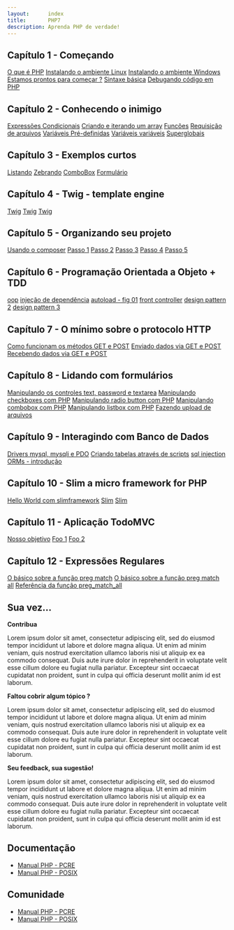 ```yaml
---
layout:      index
title:       PHP7
description: Aprenda PHP de verdade!
---
```


## Capítulo 1 - Começando

<div class="list-group">
    <a href="/php/o-que-e-php/" class="list-group-item">O que é PHP</a>
    <a href="/php/instalando-o-ambiente/" class="list-group-item">Instalando o ambiente Linux</a>
    <a href="/php/instalando-o-ambiente/" class="list-group-item">Instalando o ambiente Windows</a>
    <a href="/php/foo/" class="list-group-item">Estamos prontos para começar ?</a>
    <a href="/php/sintaxe-basica-de-php/" class="list-group-item">Sintaxe básica</a>
    <a href="/php/debugando-codigo/" class="list-group-item">Debugando código em PHP</a>
</div>

## Capítulo 2 - Conhecendo o inimigo

<div class="list-group">
    <a href="/php/expressoes-condicionais/" class="list-group-item">Expressões Condicionais</a>
    <a href="/php/criando-e-iterando-um-array-em-php/" class="list-group-item">Criando e iterando um array</a>
    <a href="/php/funcoes/" class="list-group-item">Funcões</a>
    <a href="/php/foo/" class="list-group-item">Requisição de arquivos</a>
    <a href="https://secure.php.net/manual/pt_BR/language.variables.predefined.php" class="list-group-item">Variáveis Pré-definidas</a>
    <a href="http://php.net/manual/pt_BR/language.variables.variable.php" class="list-group-item">Variáveis variáveis</a>
    <a href="https://secure.php.net/manual/pt_BR/language.variables.superglobals.php" class="list-group-item">Superglobais</a>
</div>

## Capítulo 3 - Exemplos curtos

<div class="list-group">
    <a href="/php/" class="list-group-item">Listando</a>
    <a href="/php/" class="list-group-item">Zebrando</a>
    <a href="/php/" class="list-group-item">ComboBox</a>
    <a href="/php/" class="list-group-item">Formulário</a>
</div>

## Capítulo 4 - Twig - template engine

<div class="list-group">
    <a href="/php/foo/" class="list-group-item">Twig</a>
    <a href="/php/foo/" class="list-group-item">Twig</a>
    <a href="/php/foo/" class="list-group-item">Twig</a>
</div>

## Capítulo 5 - Organizando seu projeto

<div class="list-group">
    <a href="/php/" class="list-group-item">Usando o composer</a>
    <a href="/php/" class="list-group-item">Passo 1</a>
    <a href="/php/" class="list-group-item">Passo 2</a>
    <a href="/php/" class="list-group-item">Passo 3</a>
    <a href="/php/" class="list-group-item">Passo 4</a>
    <a href="/php/" class="list-group-item">Passo 5</a>
</div>

## Capítulo 6 - Programação Orientada a Objeto + TDD

<div class="list-group">
    <a href="/php/foo/" class="list-group-item">oop</a>
    <a href="/php/foo/" class="list-group-item">injeção de dependência</a>
    <a href="/php/foo/" class="list-group-item">autoload - fig 01</a>
    <a href="/php/foo/" class="list-group-item">front controller</a>
    <a href="/php/foo/" class="list-group-item">design pattern 2</a>
    <a href="/php/foo/" class="list-group-item">design pattern 3</a>
</div>

## Capítulo 7 - O mínimo sobre o protocolo HTTP

<div class="list-group">
    <a href="/php/como-funcionam-os-metodos-get-e-post/" class="list-group-item">Como funcionam os métodos GET e POST</a>
    <a href="/php/enviando-dados-via-get-post/" class="list-group-item">Enviado dados via GET e POST</a>
    <a href="/php/recebendo-dados-via-get-post/" class="list-group-item">Recebendo dados via GET e POST</a>
</div>

## Capítulo 8 - Lidando com formulários

<div class="list-group">
    <a href="/php/manipulando-os-controles-text-password-e-textarea/" class="list-group-item">Manipulando os controles text, password e textarea</a>
    <a href="/php/manipulando-checkboxes-com-php/" class="list-group-item">Manipulando checkboxes com PHP</a>
    <a href="/php/manipulando-radio-button-com-php/" class="list-group-item">Manipulando radio button com PHP</a>
    <a href="/php/manipulando-combobox-com-php/" class="list-group-item">Manipulando combobox com PHP</a>
    <a href="/php/manipulando-listbox-com-php/" class="list-group-item">Manipulando listbox com PHP</a>
    <a href="/php/foo/" class="list-group-item">Fazendo upload de arquivos</a>
</div>

## Capítulo 9 - Interagindo com Banco de Dados

<div class="list-group">
    <a href="/php/foo/" class="list-group-item">Drivers mysql, mysqli e PDO</a>
    <a href="/php/foo/" class="list-group-item">Criando tabelas através de scripts</a>
    <a href="/php/foo/" class="list-group-item">sql injection</a>
    <a href="/php/foo/" class="list-group-item">ORMs - introdução</a>
</div>


## Capítulo 10 - Slim a micro framework for PHP

<div class="list-group">
    <a href="/php/hello-world-com-slimframework/" class="list-group-item">Hello World com slimframework</a>
    <a href="/php/foo/" class="list-group-item">Slim</a>
    <a href="/php/foo/" class="list-group-item">Slim</a>
</div>

## Capítulo 11 - Aplicação TodoMVC

<div class="list-group">
    <a href="/php/foo/" class="list-group-item">Nosso objetivo</a>
    <a href="/php/foo/" class="list-group-item">Foo 1</a>
    <a href="/php/foo/" class="list-group-item">Foo 2</a>
</div>

## Capítulo 12 - Expressões Regulares

<div class="list-group">
    <a href="/php/o-basico-sobre-a-função-preg-match/" class="list-group-item">O básico sobre a função preg match</a>
    <a href="/php/o-basico-sobre-a-funcao-preg-match-all/" class="list-group-item">O básico sobre a função preg match all</a>
    <a href="/php/referencia-da-funcao-preg-match-all/" class="list-group-item">Referência da função preg_match_all</a>
</div>



## Sua vez...

__Contribua__

Lorem ipsum dolor sit amet, consectetur adipiscing elit, sed do eiusmod tempor incididunt ut labore et dolore magna aliqua. Ut enim ad minim veniam, quis nostrud exercitation ullamco laboris nisi ut aliquip ex ea commodo consequat. Duis aute irure dolor in reprehenderit in voluptate velit esse cillum dolore eu fugiat nulla pariatur. Excepteur sint occaecat cupidatat non proident, sunt in culpa qui officia deserunt mollit anim id est laborum.

__Faltou cobrir algum tópico ?__

Lorem ipsum dolor sit amet, consectetur adipiscing elit, sed do eiusmod tempor incididunt ut labore et dolore magna aliqua. Ut enim ad minim veniam, quis nostrud exercitation ullamco laboris nisi ut aliquip ex ea commodo consequat. Duis aute irure dolor in reprehenderit in voluptate velit esse cillum dolore eu fugiat nulla pariatur. Excepteur sint occaecat cupidatat non proident, sunt in culpa qui officia deserunt mollit anim id est laborum.

__Seu feedback, sua sugestão!__

Lorem ipsum dolor sit amet, consectetur adipiscing elit, sed do eiusmod tempor incididunt ut labore et dolore magna aliqua. Ut enim ad minim veniam, quis nostrud exercitation ullamco laboris nisi ut aliquip ex ea commodo consequat. Duis aute irure dolor in reprehenderit in voluptate velit esse cillum dolore eu fugiat nulla pariatur. Excepteur sint occaecat cupidatat non proident, sunt in culpa qui officia deserunt mollit anim id est laborum.


## Documentação

- [Manual PHP - PCRE](http://www.php.net/manual/pt_BR/book.pcre.php)
- [Manual PHP - POSIX](http://www.php.net/manual/en/reference.pcre.pattern.posix.php)

## Comunidade

- [Manual PHP - PCRE](http://www.php.net/manual/pt_BR/book.pcre.php)
- [Manual PHP - POSIX](http://www.php.net/manual/en/reference.pcre.pattern.posix.php)
